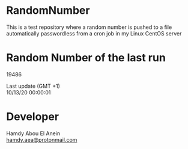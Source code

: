 # RandomNumber    
This is a test repository where a random number is pushed to a file automatically passwordless from a cron job in my Linux CentOS server    
# Random Number of the last run   
19486
      
Last update (GMT +1)    
10/13/20 00:00:01
# Developer    
Hamdy Abou El Anein   
hamdy.aea@protonmail.com
